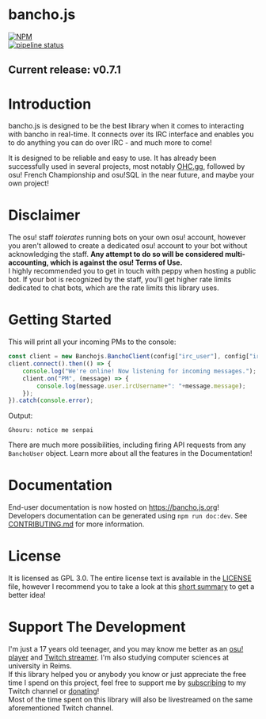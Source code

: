 # bancho.js

[![NPM](https://nodei.co/npm/bancho.js.png?compact=true)](https://nodei.co/npm/bancho.js/)  
[![pipeline status](https://git.cartooncraft.fr/ThePooN/bancho.js/badges/master/pipeline.svg)](https://git.cartooncraft.fr/ThePooN/bancho.js/commits/master)

## Current release: v0.7.1

# Introduction

bancho.js is designed to be the best library when it comes to interacting with bancho in real-time. It connects over its IRC interface and enables you to do anything you can do over IRC - and much more to come!

It is designed to be reliable and easy to use. It has already been successfully used in several projects, most notably [OHC.gg](https://ohc.gg), followed by osu! French Championship and osu!SQL in the near future, and maybe your own project!

# Disclaimer

The osu! staff *tolerates* running bots on your own osu! account, however you aren't allowed to create a dedicated osu! account to your bot without acknowledging the staff. **Any attempt to do so will be considered multi-accounting, which is against the osu! Terms of Use.**  
I highly recommended you to get in touch with peppy when hosting a public bot. If your bot is recognized by the staff, you'll get higher rate limits dedicated to chat bots, which are the rate limits this library uses.

# Getting Started
This will print all your incoming PMs to the console:
```javascript
const client = new Banchojs.BanchoClient(config["irc_user"], config["irc_pass"], config["irc_host"], config["irc_port"]);
client.connect().then(() => {
	console.log("We're online! Now listening for incoming messages.");
	client.on("PM", (message) => {
		console.log(message.user.ircUsername+": "+message.message);
	});
}).catch(console.error);
```
Output:
```
Ghouru: notice me senpai
```
There are much more possibilities, including firing API requests from any `BanchoUser` object. Learn more about all the features in the Documentation!

# Documentation

End-user documentation is now hosted on https://bancho.js.org!  
Developers documentation can be generated using `npm run doc:dev`. See [CONTRIBUTING.md](CONTRIBUTING.md) for more information.

# License

It is licensed as GPL 3.0. The entire license text is available in the [LICENSE](/LICENSE) file, however I recommend you to take a look at this [short summary](https://choosealicense.com/licenses/gpl-3.0/) to get a better idea!

# Support The Development

I'm just a 17 years old teenager, and you may know me better as an [osu! player](https://osu.ppy.sh/u/ThePooN) and [Twitch streamer](https://twitch.tv/ThePooN02). I'm also studying computer sciences at university in Reims.  
If this library helped you or anybody you know or just appreciate the free time I spend on this project, feel free to support me by [subscribing](https://twitch.tv/ThePooN02/subscribe) to my Twitch channel or [donating](https://streamlabs.com/ThePooN02)!  
Most of the time spent on this library will also be livestreamed on the same aforementioned Twitch channel.